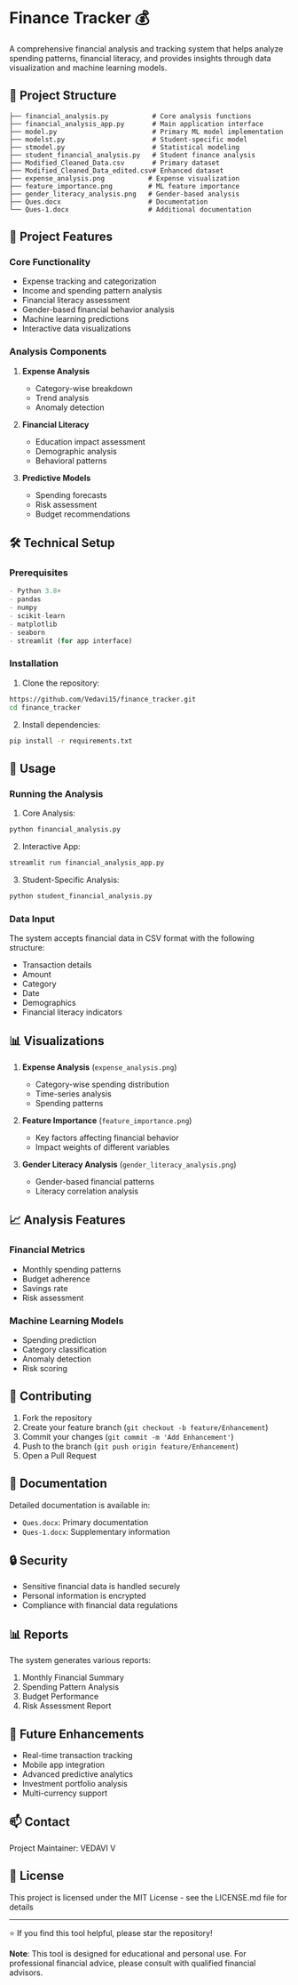 # Finance Tracker 💰

A comprehensive financial analysis and tracking system that helps analyze spending patterns, financial literacy, and provides insights through data visualization and machine learning models.

## 📁 Project Structure

```
├── financial_analysis.py           # Core analysis functions
├── financial_analysis_app.py       # Main application interface
├── model.py                        # Primary ML model implementation
├── modelst.py                      # Student-specific model
├── stmodel.py                      # Statistical modeling
├── student_financial_analysis.py   # Student finance analysis
├── Modified_Cleaned_Data.csv       # Primary dataset
├── Modified_Cleaned_Data_edited.csv# Enhanced dataset
├── expense_analysis.png           # Expense visualization
├── feature_importance.png         # ML feature importance
├── gender_literacy_analysis.png   # Gender-based analysis
├── Ques.docx                      # Documentation
└── Ques-1.docx                    # Additional documentation
```

## 🎯 Project Features

### Core Functionality
- Expense tracking and categorization
- Income and spending pattern analysis
- Financial literacy assessment
- Gender-based financial behavior analysis
- Machine learning predictions
- Interactive data visualizations

### Analysis Components
1. **Expense Analysis**
   - Category-wise breakdown
   - Trend analysis
   - Anomaly detection

2. **Financial Literacy**
   - Education impact assessment
   - Demographic analysis
   - Behavioral patterns

3. **Predictive Models**
   - Spending forecasts
   - Risk assessment
   - Budget recommendations

## 🛠️ Technical Setup

### Prerequisites
```python
- Python 3.8+
- pandas
- numpy
- scikit-learn
- matplotlib
- seaborn
- streamlit (for app interface)
```

### Installation

1. Clone the repository:
```bash
https://github.com/Vedavi15/finance_tracker.git
cd finance_tracker
```

2. Install dependencies:
```bash
pip install -r requirements.txt
```

## 🚀 Usage

### Running the Analysis

1. Core Analysis:
```bash
python financial_analysis.py
```

2. Interactive App:
```bash
streamlit run financial_analysis_app.py
```

3. Student-Specific Analysis:
```bash
python student_financial_analysis.py
```

### Data Input

The system accepts financial data in CSV format with the following structure:
- Transaction details
- Amount
- Category
- Date
- Demographics
- Financial literacy indicators

## 📊 Visualizations

1. **Expense Analysis** (`expense_analysis.png`)
   - Category-wise spending distribution
   - Time-series analysis
   - Spending patterns

2. **Feature Importance** (`feature_importance.png`)
   - Key factors affecting financial behavior
   - Impact weights of different variables

3. **Gender Literacy Analysis** (`gender_literacy_analysis.png`)
   - Gender-based financial patterns
   - Literacy correlation analysis

## 📈 Analysis Features

### Financial Metrics
- Monthly spending patterns
- Budget adherence
- Savings rate
- Risk assessment

### Machine Learning Models
- Spending prediction
- Category classification
- Anomaly detection
- Risk scoring

## 🤝 Contributing

1. Fork the repository
2. Create your feature branch (`git checkout -b feature/Enhancement`)
3. Commit your changes (`git commit -m 'Add Enhancement'`)
4. Push to the branch (`git push origin feature/Enhancement`)
5. Open a Pull Request

## 📝 Documentation

Detailed documentation is available in:
- `Ques.docx`: Primary documentation
- `Ques-1.docx`: Supplementary information

## 🔒 Security

- Sensitive financial data is handled securely
- Personal information is encrypted
- Compliance with financial data regulations

## 📊 Reports

The system generates various reports:
1. Monthly Financial Summary
2. Spending Pattern Analysis
3. Budget Performance
4. Risk Assessment Report

## 🎯 Future Enhancements

- Real-time transaction tracking
- Mobile app integration
- Advanced predictive analytics
- Investment portfolio analysis
- Multi-currency support

## 📫 Contact

Project Maintainer: VEDAVI V 

## 📜 License

This project is licensed under the MIT License - see the LICENSE.md file for details

---
⭐ If you find this tool helpful, please star the repository!

**Note**: This tool is designed for educational and personal use. For professional financial advice, please consult with qualified financial advisors.
